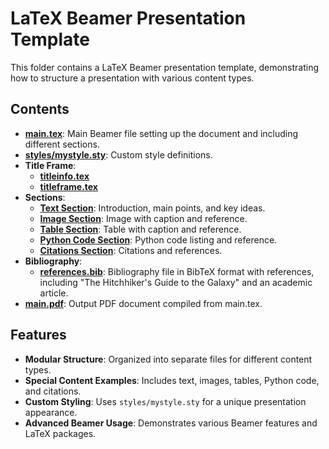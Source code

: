 # LaTeX Beamer Presentation Template

This folder contains a LaTeX Beamer presentation template, demonstrating how to structure a presentation with various content types.

## Contents

- **[main.tex](main.tex)**: Main Beamer file setting up the document and including different sections.
- **[styles/mystyle.sty](styles/mystyle.sty)**: Custom style definitions.
- **Title Frame**:
  - **[titleinfo.tex](titleframe/titleinfo.tex)**
  - **[titleframe.tex](titleframe/titleframe.tex)**
- **Sections**:
  - **[Text Section](section/text.tex)**: Introduction, main points, and key ideas.
  - **[Image Section](section/image.tex)**: Image with caption and reference.
  - **[Table Section](section/table.tex)**: Table with caption and reference.
  - **[Python Code Section](section/python_code.tex)**: Python code listing and reference.
  - **[Citations Section](section/citations.tex)**: Citations and references.
- **Bibliography**:
  - **[references.bib](bibliography/references.bib)**: Bibliography file in BibTeX format with references, including "The Hitchhiker's Guide to the Galaxy" and an academic article.
- **[main.pdf](main.pdf)**: Output PDF document compiled from main.tex.


## Features

- **Modular Structure**: Organized into separate files for different content types.
- **Special Content Examples**: Includes text, images, tables, Python code, and citations.
- **Custom Styling**: Uses `styles/mystyle.sty` for a unique presentation appearance.
- **Advanced Beamer Usage**: Demonstrates various Beamer features and LaTeX packages.
